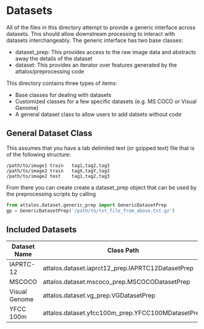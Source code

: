 # Datasets
All of the files in this directory attempt to provide a generic interface across datasets. This should allow downstream processing to interact with datasets interchangeably.
The generic interface has two base classes:
* dataset_prep: This provides access to the raw image data and abstracts away the details of the dataset
* dataset: This provides an iterator over features generated by the attalos/preprocessing code

This directory contains three types of items:
* Base classes for dealing with datasets
* Customized classes for a few specific datasets (e.g. MS COCO or Visual Genome)
* A general dataset class to allow users to add datsets without code


## General Dataset Class
This assumes that you have a tab delimited text (or gzipped text) file that is of the following structure:
```
/path/to/image1	train	tag1,tag2,tag3
/path/to/image2	train	tagX,tagY,tag3
/path/to/image2	test	tag1,tag2,tag3
```

From there you can create create a dataset_prep object that can be used by the preprocessing scripts by calling
```python
from attalos.dataset.generic_prep import GenericDatasetPrep
gp = GenericDatasetPrep('/path/to/txt_file_from_above.txt.gz')
```

## Included Datasets
|Dataset Name|Class Path|Num Images|Tags|Captions|Link
|---|---|---|---|---|---|
|IAPRTC-12|attalos.dataset.iaprct12_prep.IAPRTC12DatasetPrep|~20k|Yes|No|http://imageclef.org/photodata|
|MSCOCO|attalos.dataset.mscoco_prep.MSCOCODatasetPrep|~80k|Yes|Yes|http://mscoco.org/|
|Visual Genome|attalos.dataset.vg_prep.VGDatasetPrep|~100k|Yes|Yes|https://visualgenome.org/|
|YFCC 100m|attalos.dataset.yfcc100m_prep.YFCC100MDatasetPrep|100M|Yes|No|https://webscope.sandbox.yahoo.com/catalog.php?datatype=i&did=67|

